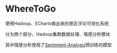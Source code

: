 # WhereToGo
使用Hadoop、ECharts做出来的景区评论可视化系统

分为两个部分，Hadoop集群数据处理、情感分析模块

其中情感分析使用了[Sentiment-Analysis](https://github.com/BUPTLdy/Sentiment-Analysis)预训练的模型